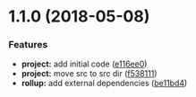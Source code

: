 <a name="1.1.0"></a>
# 1.1.0 (2018-05-08)


### Features

* **project:** add initial code ([e116ee0](https://github.com/InCuca/loopback-chai/commit/e116ee0))
* **project:** move src to src dir ([f538111](https://github.com/InCuca/loopback-chai/commit/f538111))
* **rollup:** add external dependencies ([be11bd4](https://github.com/InCuca/loopback-chai/commit/be11bd4))



